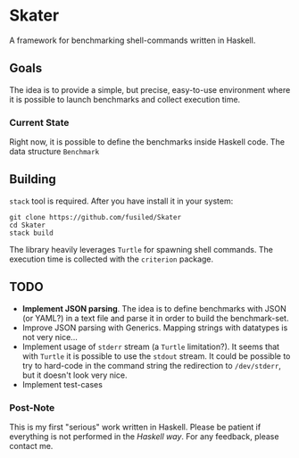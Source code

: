 # Skater

A framework for benchmarking shell-commands written in Haskell.



## Goals
The idea is to provide a simple, but precise, easy-to-use environment where it is possible to launch benchmarks and collect execution time.

### Current State
Right now, it is possible to define the benchmarks inside Haskell code. The data structure `Benchmark`

## Building
`stack` tool is required. After you have install it in your system:
```
git clone https://github.com/fusiled/Skater
cd Skater
stack build
```
The library heavily leverages `Turtle` for spawning shell commands. The execution time is collected with the `criterion` package.


## TODO
- **Implement JSON parsing**. The idea is to define benchmarks with JSON (or YAML?) in a text file and parse it in order to build the benchmark-set. 
- Improve JSON parsing with Generics. Mapping strings with datatypes is not very nice...
- Implement usage of `stderr` stream (a `Turtle` limitation?). It seems that with `Turtle` it is possible to use the `stdout` stream. It could be possible to try to hard-code in the command string the redirection to `/dev/stderr`, but it doesn't look very nice.
- Implement test-cases


### Post-Note

This is my first "serious" work written in Haskell. Please be patient if everything is not performed in the *Haskell way*. For any feedback, please contact me.